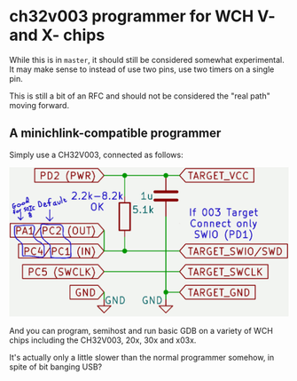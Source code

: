 # ch32v003 programmer for WCH V- and X- chips

While this is in `master`, it should still be considered somewhat experimental.  It may make sense to instead of use two pins, use two timers on a single pin.

This is still a bit of an RFC and should not be considered the "real path" moving forward.

## A minichlink-compatible programmer

Simply use a CH32V003, connected as follows:

![Schematic](schematic.png)

And you can program, semihost and run basic GDB on a variety of WCH chips including the CH32V003, 20x, 30x and x03x.

It's actually only a little slower than the normal programmer somehow, in spite of bit banging USB?
